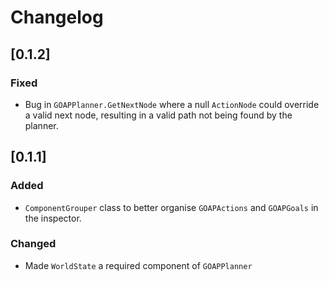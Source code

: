 # Changelog

## [0.1.2]

### Fixed
- Bug in `GOAPPlanner.GetNextNode` where a null `ActionNode` could override a valid next node, resulting in a valid path not being found by the planner.

## [0.1.1]

### Added
- `ComponentGrouper` class to better organise `GOAPActions` and `GOAPGoals` in the inspector.

### Changed
- Made `WorldState` a required component of `GOAPPlanner`
